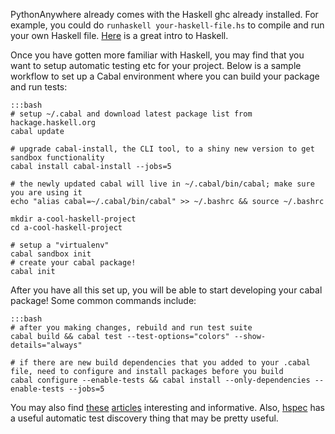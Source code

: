 
<!--
.. title: Haskell
.. slug: Haskell
.. date: 2015-05-13 14:35:28 UTC+01:00
.. tags:
.. category:
.. link:
.. description:
.. type: text
-->




PythonAnywhere already comes with the Haskell ghc already installed. For example, you could do `runhaskell your-haskell-file.hs` to compile and run your own Haskell file. [Here](//learnyouahaskell.com/) is a great intro to Haskell.

Once you have gotten more familiar with Haskell, you may find that you want to setup automatic testing etc for your project. Below is a sample workflow to set up a Cabal environment where you can build your package and run tests:

    :::bash
    # setup ~/.cabal and download latest package list from hackage.haskell.org
    cabal update

    # upgrade cabal-install, the CLI tool, to a shiny new version to get sandbox functionality
    cabal install cabal-install --jobs=5

    # the newly updated cabal will live in ~/.cabal/bin/cabal; make sure you are using it
    echo "alias cabal=~/.cabal/bin/cabal" >> ~/.bashrc && source ~/.bashrc

    mkdir a-cool-haskell-project
    cd a-cool-haskell-project

    # setup a "virtualenv"
    cabal sandbox init
    # create your cabal package!
    cabal init



After you have all this set up, you will be able to start developing your cabal package! Some common commands include:

    :::bash
    # after you making changes, rebuild and run test suite
    cabal build && cabal test --test-options="colors" --show-details="always"

    # if there are new build dependencies that you added to your .cabal file, need to configure and install packages before you build
    cabal configure --enable-tests && cabal install --only-dependencies --enable-tests --jobs=5



You may also find [these](//www.stephendiehl.com/what/) [articles](//mambo.cab/how-to-make-a-thing-in-haskell-3) interesting and informative. Also, [hspec](//hspec.github.io/) has a useful automatic test discovery thing that may be pretty useful.
